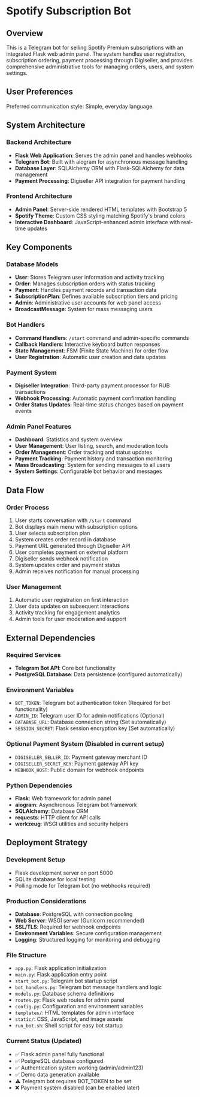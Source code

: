 # Spotify Subscription Bot

## Overview

This is a Telegram bot for selling Spotify Premium subscriptions with an integrated Flask web admin panel. The system handles user registration, subscription ordering, payment processing through Digiseller, and provides comprehensive administrative tools for managing orders, users, and system settings.

## User Preferences

Preferred communication style: Simple, everyday language.

## System Architecture

### Backend Architecture
- **Flask Web Application**: Serves the admin panel and handles webhooks
- **Telegram Bot**: Built with aiogram for asynchronous message handling
- **Database Layer**: SQLAlchemy ORM with Flask-SQLAlchemy for data management
- **Payment Processing**: Digiseller API integration for payment handling

### Frontend Architecture
- **Admin Panel**: Server-side rendered HTML templates with Bootstrap 5
- **Spotify Theme**: Custom CSS styling matching Spotify's brand colors
- **Interactive Dashboard**: JavaScript-enhanced admin interface with real-time updates

## Key Components

### Database Models
- **User**: Stores Telegram user information and activity tracking
- **Order**: Manages subscription orders with status tracking
- **Payment**: Handles payment records and transaction data
- **SubscriptionPlan**: Defines available subscription tiers and pricing
- **Admin**: Administrative user accounts for web panel access
- **BroadcastMessage**: System for mass messaging users

### Bot Handlers
- **Command Handlers**: `/start` command and admin-specific commands
- **Callback Handlers**: Interactive keyboard button responses
- **State Management**: FSM (Finite State Machine) for order flow
- **User Registration**: Automatic user creation and data updates

### Payment System
- **Digiseller Integration**: Third-party payment processor for RUB transactions
- **Webhook Processing**: Automatic payment confirmation handling
- **Order Status Updates**: Real-time status changes based on payment events

### Admin Panel Features
- **Dashboard**: Statistics and system overview
- **User Management**: User listing, search, and moderation tools
- **Order Management**: Order tracking and status updates
- **Payment Tracking**: Payment history and transaction monitoring
- **Mass Broadcasting**: System for sending messages to all users
- **System Settings**: Configurable bot behavior and messages

## Data Flow

### Order Process
1. User starts conversation with `/start` command
2. Bot displays main menu with subscription options
3. User selects subscription plan
4. System creates order record in database
5. Payment URL generated through Digiseller API
6. User completes payment on external platform
7. Digiseller sends webhook notification
8. System updates order and payment status
9. Admin receives notification for manual processing

### User Management
1. Automatic user registration on first interaction
2. User data updates on subsequent interactions
3. Activity tracking for engagement analytics
4. Admin tools for user moderation and support

## External Dependencies

### Required Services
- **Telegram Bot API**: Core bot functionality
- **PostgreSQL Database**: Data persistence (configured automatically)

### Environment Variables
- `BOT_TOKEN`: Telegram bot authentication token (Required for bot functionality)
- `ADMIN_ID`: Telegram user ID for admin notifications (Optional)
- `DATABASE_URL`: Database connection string (Set automatically)
- `SESSION_SECRET`: Flask session encryption key (Set automatically)

### Optional Payment System (Disabled in current setup)
- `DIGISELLER_SELLER_ID`: Payment gateway merchant ID
- `DIGISELLER_SECRET_KEY`: Payment gateway API key
- `WEBHOOK_HOST`: Public domain for webhook endpoints

### Python Dependencies
- **Flask**: Web framework for admin panel
- **aiogram**: Asynchronous Telegram bot framework
- **SQLAlchemy**: Database ORM
- **requests**: HTTP client for API calls
- **werkzeug**: WSGI utilities and security helpers

## Deployment Strategy

### Development Setup
- Flask development server on port 5000
- SQLite database for local testing
- Polling mode for Telegram bot (no webhooks required)

### Production Considerations
- **Database**: PostgreSQL with connection pooling
- **Web Server**: WSGI server (Gunicorn recommended)
- **SSL/TLS**: Required for webhook endpoints
- **Environment Variables**: Secure configuration management
- **Logging**: Structured logging for monitoring and debugging

### File Structure
- `app.py`: Flask application initialization
- `main.py`: Flask application entry point
- `start_bot.py`: Telegram bot startup script
- `bot_handlers.py`: Telegram bot message handlers and logic
- `models.py`: Database schema definitions
- `routes.py`: Flask web routes for admin panel
- `config.py`: Configuration and environment variables
- `templates/`: HTML templates for admin interface
- `static/`: CSS, JavaScript, and image assets
- `run_bot.sh`: Shell script for easy bot startup

### Current Status (Updated)
- ✅ Flask admin panel fully functional
- ✅ PostgreSQL database configured
- ✅ Authentication system working (admin/admin123)
- ✅ Demo data generation available
- ⚠️ Telegram bot requires BOT_TOKEN to be set
- ❌ Payment system disabled (can be enabled later)